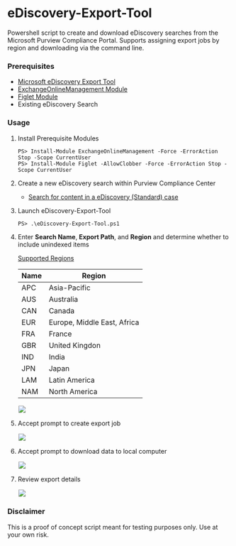 # eDiscovery-Export-Tool

Powershell script to create and download eDiscovery searches from the Microsoft Purview Compliance Portal. Supports assigning export jobs by region and downloading via the command line.

### Prerequisites

- [Microsoft eDiscovery Export Tool](https://complianceclientsdf.blob.core.windows.net/v16/Microsoft.Office.Client.Discovery.UnifiedExportTool.application)
- [ExchangeOnlineManagement Module](https://www.powershellgallery.com/packages/ExchangeOnlineManagement/)
- [Figlet Module](https://www.powershellgallery.com/packages/Figlet/)
- Existing eDiscovery Search

### Usage

1. Install Prerequisite Modules

	```
	PS> Install-Module ExchangeOnlineManagement -Force -ErrorAction Stop -Scope CurrentUser
	PS> Install-Module Figlet -AllowClobber -Force -ErrorAction Stop -Scope CurrentUser
	```

2. Create a new eDiscovery search within Purview Compliance Center

	- [Search for content in a eDiscovery (Standard) case](https://learn.microsoft.com/en-us/microsoft-365/compliance/ediscovery-search-for-content?source=recommendations&view=o365-worldwide)
	<p>

3. Launch eDiscovery-Export-Tool

	```
	PS> .\eDiscovery-Export-Tool.ps1
	```

4. Enter __Search Name__, __Export Path__, and __Region__ and determine whether to include unindexed items

	[Supported Regions](https://learn.microsoft.com/en-us/powershell/module/exchange/set-compliancesecurityfilter?view=exchange-ps#-region)

	| Name |            Region           |
	|------|-----------------------------|
	| APC  | Asia-Pacific                |
	| AUS  | Australia                   |
	| CAN  | Canada                      |
	| EUR  | Europe, Middle East, Africa |
	| FRA  | France                      |
	| GBR  | United Kingdon              |
	| IND  | India                       |
	| JPN  | Japan                       |
	| LAM  | Latin America               |
	| NAM  | North America               |
	<p>

	<img src="imgs/img1.jpg" style="border: 1px solid white">

5. Accept prompt to create export job

	<img src="imgs/img2.jpg" style="border: 1px solid white">

6. Accept prompt to download data to local computer

	<img src="imgs/img3.jpg" style="border: 1px solid white">

7. Review export details

	<img src="imgs/img4.jpg" style="border: 1px solid white">

### Disclaimer

This is a proof of concept script meant for testing purposes only. Use at your own risk.
